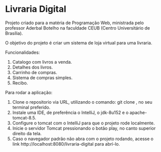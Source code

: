 # Livraria Digital
Projeto criado para a matéria de Programação Web, ministrada pelo professor Aderbal Botelho na faculdade CEUB (Centro Universitário de Brasília).

O objetivo do projeto é criar um sistema de loja virtual para uma livraria.

Funcionalidades: 
<br/>
1. Catalogo com livros a venda.
2. Detalhes dos livros.
3. Carrinho de compras.
4. Sistema de compras simples.
5. Recibo.

Para rodar a aplicação:
<br/>
1. Clone o repositorio via URL, utilizando o comando: git clone <url-do-projeto>, no seu terminal preferido.
2. Instale uma IDE, de preferência o IntelliJ, o jdk-8u152 e o apache-tomcat-8.5.
3. Configure o tomcat com o IntelliJ para que o projeto rode localmente.
4. Inicie o servidor Tomcat pressionando o botão play, no canto superior direito da tela.
5. Caso o navegador padrão não abra com o projeto rodando, acesse o link http://localhost:8080/livraria-digital para abrí-lo.
